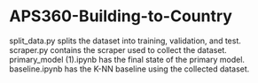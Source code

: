 # APS360-Building-to-Country

split_data.py splits the dataset into training, validation, and test.\
scraper.py contains the scraper used to collect the dataset.\
primary_model (1).ipynb has the final state of the primary model.\
baseline.ipynb has the K-NN baseline using the collected dataset.
